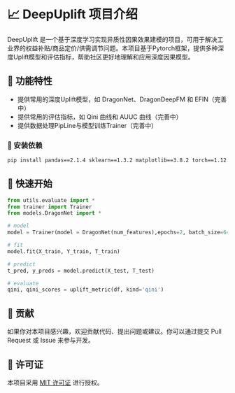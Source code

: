 # 📈 DeepUplift 项目介绍
DeepUplift 是一个基于深度学习实现异质性因果效果建模的项目，可用于解决工业界的权益补贴/商品定价/供需调节问题。本项目基于Pytorch框架，提供多种深度Uplift模型和评估指标，帮助社区更好地理解和应用深度因果模型。

## 🌟 功能特性
- 提供常用的深度Uplift模型，如 DragonNet、DragonDeepFM 和 EFIN（完善中）
- 提供常用的评估指标，如 Qini 曲线和 AUUC 曲线（完善中）
- 提供数据处理PipLine与模型训练Trainer（完善中）

### 🔧 安装依赖
```bash
pip install pandas==2.1.4 sklearn==1.3.2 matplotlib==3.8.2 torch==1.12.1
```

## 🚀 快速开始
```python
from utils.evaluate import *
from trainer import Trainer
from models.DragonNet import *

# model
model = Trainer(model = DragonNet(num_features),epochs=2, batch_size=64)

# fit
model.fit(X_train, Y_train, T_train)

# predict
t_pred, y_preds = model.predict(X_test, T_test)

# evaluate
qini, qini_scores = uplift_metric(df, kind='qini')
```

## 🤝 贡献
如果你对本项目感兴趣，欢迎贡献代码、提出问题或建议。你可以通过提交 Pull Request 或 Issue 来参与开发。

## 📄 许可证
本项目采用 [MIT 许可证](LICENSE) 进行授权。